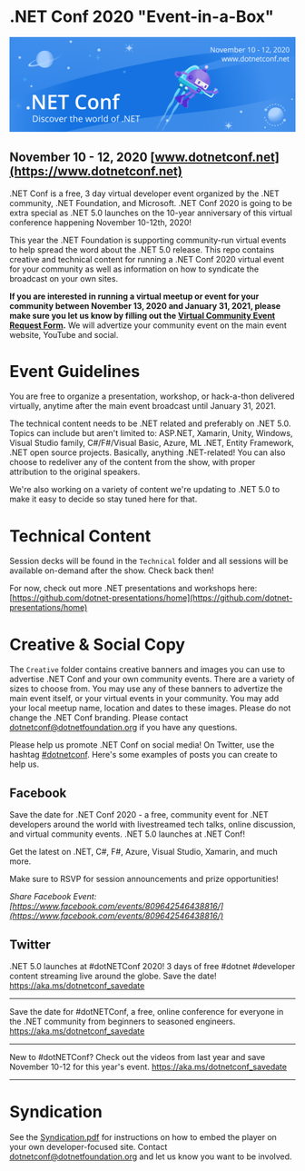 # .NET Conf 2020 "Event-in-a-Box"
[![](Creative/550x182-banner.png)](https://www.dotnetconf.net)
## November 10 - 12, 2020 [www.dotnetconf.net](https://www.dotnetconf.net)
.NET Conf is a free, 3 day virtual developer event organized by the .NET community, .NET Foundation, and Microsoft. .NET Conf 2020 is going to be extra special as .NET 5.0 launches on the 10-year anniversary of this virtual conference happening November 10-12th, 2020!   

This year the .NET Foundation is supporting community-run virtual events to help spread the word about the .NET 5.0 release. This repo contains creative and technical content for running a .NET Conf 2020 virtual event for your community as well as information on how to syndicate the broadcast on your own sites. 

**If you are interested in running a virtual meetup or event for your community between November 13, 2020 and January 31, 2021, please make sure you let us know by filling out the [Virtual Community Event Request Form](https://bit.ly/3mR1lsA).** We will advertize your community event on the main event website, YouTube and social. 

# Event Guidelines
You are free to organize a presentation, workshop, or hack-a-thon delivered virtually, anytime after the main event broadcast until January 31, 2021. 

The technical content needs to be .NET related and preferably on .NET 5.0. Topics can include but aren't limited to: ASP.NET, Xamarin, Unity, Windows, Visual Studio family, C#/F#/Visual Basic, Azure, ML .NET, Entity Framework, .NET open source projects. Basically, anything .NET-related! You can also choose to redeliver any of the content from the show, with proper attribution to the original speakers. 

We're also working on a variety of content we're updating to .NET 5.0 to make it easy to decide so stay tuned here for that. 

# Technical Content
Session decks will be found in the `Technical` folder and all sessions will be available on-demand after the show. Check back then!

For now, check out more .NET presentations and workshops here: [https://github.com/dotnet-presentations/home](https://github.com/dotnet-presentations/home)


# Creative & Social Copy 
The `Creative` folder contains creative banners and images you can use to advertise .NET Conf and your own community events. There are a variety of sizes to choose from. You may use any of these banners to advertize the main event itself, or your virtual events in your community. You may add your local meetup name, location and dates to these images. Please do not change the .NET Conf branding. Please contact [dotnetconf@dotnetfoundation.org](mailto:dotnetconf@dotnetfoundation.org) if you have any questions.  

Please help us promote .NET Conf on social media! On Twitter, use the hashtag [#dotnetconf](https://twitter.com/search?q=%23dotnetconf). Here's some examples of posts you can create to help us. 

## Facebook

Save the date for .NET Conf 2020 - a free, community event for .NET developers around the world with livestreamed tech talks, online discussion, and virtual community events. .NET 5.0 launches at .NET Conf! 

Get the latest on .NET, C#, F#, Azure, Visual Studio, Xamarin, and much more. 

Make sure to RSVP for session announcements and prize opportunities!

*Share Facebook Event: [https://www.facebook.com/events/809642546438816/](https://www.facebook.com/events/809642546438816/)*

## Twitter

.NET 5.0 launches at #dotNETConf 2020! 3 days of free #dotnet #developer content streaming live around the globe. Save the date! https://aka.ms/dotnetconf_savedate

***

Save the date for #dotNETConf, a free, online conference for everyone in the .NET community from beginners to seasoned engineers. https://aka.ms/dotnetconf_savedate

***

New to #dotNETConf? Check out the videos from last year and save November 10-12 for this year's event.  https://aka.ms/dotnetconf_savedate

***

# Syndication

See the [Syndication.pdf](Syndication.pdf) for instructions on how to embed the player on your own developer-focused site. Contact [dotnetconf@dotnetfoundation.org](mailto:dotnetconf@dotnetfoundation.org) and let us know you want to be involved.


